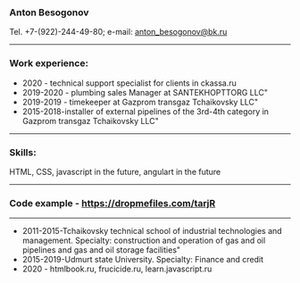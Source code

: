 ### Anton Besogonov
Tel. +7-(922)-244-49-80; e-mail: anton_besogonov@bk.ru
***
### Work experience:
+ 2020 - technical support specialist for clients in ckassa.ru
+ 2019-2020 - plumbing sales Manager at SANTEKHOPTTORG LLC"
+ 2019-2019 - timekeeper at Gazprom transgaz Tchaikovsky LLC"
+ 2015-2018-installer of external pipelines of the 3rd-4th category in Gazprom transgaz Tchaikovsky LLC"
***
### Skills:
HTML, CSS, javascript in the future, angulart in the future
***
### Code example - https://dropmefiles.com/tarjR
***
+ 2011-2015-Tchaikovsky technical school of industrial technologies and management. Specialty: construction and operation of gas and oil pipelines and gas and oil storage facilities"
+ 2015-2019-Udmurt state University. Specialty: Finance and credit
+ 2020 - htmlbook.ru, frucicide.ru, learn.javascript.ru
